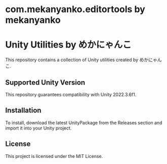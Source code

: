 ﻿# com.mekanyanko.editortools by mekanyanko

# Unity Utilities by めかにゃんこ

This repository contains a collection of Unity utilities created by めかにゃんこ.

## Supported Unity Version
This repository guarantees compatibility with Unity 2022.3.6f1.

## Installation
To install, download the latest UnityPackage from the Releases section and import it into your Unity project.

## License
This project is licensed under the MIT License.
